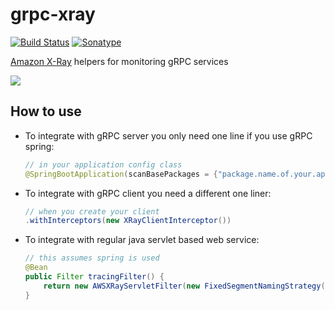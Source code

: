 # grpc-xray
[![Build Status](https://travis-ci.org/xunnanxu/grpc-xray.svg?branch=master)](https://travis-ci.org/xunnanxu/grpc-xray)
[![Sonatype](https://img.shields.io/nexus/r/https/oss.sonatype.org/org.xcorpion/grpc-xray.svg)](https://oss.sonatype.org/content/repositories/releases/org/xcorpion/grpc-xray/)

[Amazon X-Ray](https://aws.amazon.com/xray/) helpers for monitoring gRPC services

![](https://xunnanxu.github.io/2018/11/25/Monitor-gRPC-Microservices-in-Kubernetes-with-Amazon-X-Ray/xray.png)

## How to use
 
 - To integrate with gRPC server you only need one line if you use gRPC spring:
 
    ```java
    // in your application config class
    @SpringBootApplication(scanBasePackages = {"package.name.of.your.app", "org.xcorpion"})
    ```


 - To integrate with gRPC client you need a different one liner:
 
    ```java
    // when you create your client
    .withInterceptors(new XRayClientInterceptor())
    ```

 - To integrate with regular java servlet based web service:
 
    ```java
    // this assumes spring is used
    @Bean
    public Filter tracingFilter() {
        return new AWSXRayServletFilter(new FixedSegmentNamingStrategy("Your Service"));
    }
    ```
